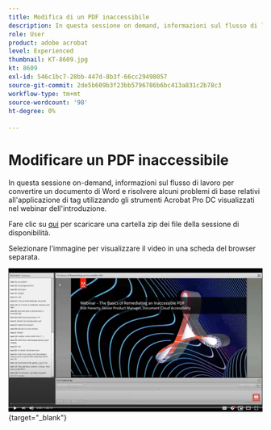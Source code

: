 ```yaml
---
title: Modifica di un PDF inaccessibile
description: In questa sessione on demand, informazioni sul flusso di lavoro per convertire un documento di Word e risolvere alcuni problemi di base relativi all'applicazione di tag utilizzando gli strumenti di Acrobat Pro DC mostrati nel webinar dell'introduzione
role: User
product: adobe acrobat
level: Experienced
thumbnail: KT-8609.jpg
kt: 8609
exl-id: 546c1bc7-28bb-447d-8b3f-66cc29498057
source-git-commit: 2de5b609b3f23bb5796786b6bc413a831c2b78c3
workflow-type: tm+mt
source-wordcount: '98'
ht-degree: 0%

---
```


# Modificare un PDF inaccessibile

In questa sessione on-demand, informazioni sul flusso di lavoro per convertire un documento di Word e risolvere alcuni problemi di base relativi all&#39;applicazione di tag utilizzando gli strumenti Acrobat Pro DC visualizzati nel webinar dell&#39;introduzione.

Fare clic su [qui](../assets/accessibilitysession2.zip) per scaricare una cartella zip dei file della sessione di disponibilità.

Selezionare l&#39;immagine per visualizzare il video in una scheda del browser separata.

[![Sessione 2 Video](../assets/Accessibilitysession2_YT.png)](https://youtu.be/eT2IFNszNuk){target=&quot;_blank&quot;}
